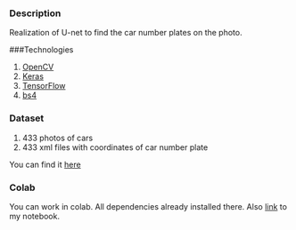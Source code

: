 ### Description
Realization of U-net to find the car number plates on the photo.

###Technologies
1. [OpenCV](https://pypi.org/project/opencv-python/)
2. [Keras](https://pypi.org/project/keras/)
3. [TensorFlow](https://pypi.org/project/tensorflow/)
4. [bs4](https://pypi.org/project/beautifulsoup4/)

### Dataset
1. 433 photos of cars
2. 433 xml files with coordinates of car number plate

You can find it [here](https://drive.google.com/drive/folders/139dUNn8Uxo3SdEEwMEtevncmE7OHxerh?usp=sharing)

### Colab
You can work in colab. All dependencies already installed there. Also [link](https://colab.research.google.com/drive/1d-VFBYgRHPumDNkgoQQhIlOxTPbI5cqg?usp=sharing) to my notebook.